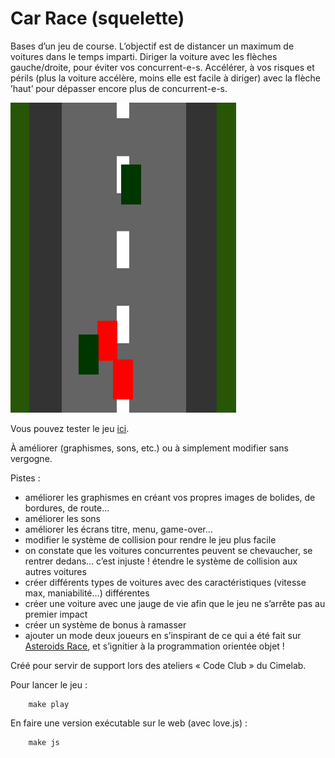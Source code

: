 # Car Race (squelette)

Bases d’un jeu de course. L’objectif est de distancer un maximum de voitures dans le temps imparti. Diriger la voiture avec les flèches gauche/droite, pour éviter vos concurrent-e-s. Accélérer, à vos risques et périls (plus la voiture accélère, moins elle est facile à diriger) avec la flèche ’haut’ pour dépasser encore plus de concurrent-e-s.

![Capture d’écran](./src/images/Capture.png)

Vous pouvez tester le jeu [ici](https://aucoindujeu.github.io/base-carrace).

À améliorer (graphismes, sons, etc.) ou à simplement  modifier sans vergogne. 

Pistes : 
- améliorer les graphismes en créant vos propres images de bolides, de bordures, de route…
- améliorer les sons
- améliorer les écrans titre, menu, game-over…
- modifier le système de collision pour rendre le jeu plus facile
- on constate que les voitures concurrentes peuvent se chevaucher, se rentrer dedans… c’est injuste ! étendre le système de collision aux autres voitures
- créer différents types de voitures avec des caractéristiques (vitesse max, maniabilité…) différentes
- créer une voiture avec une jauge de vie afin que le jeu ne s’arrête pas au premier impact
- créer un système de bonus à ramasser
- ajouter un mode deux joueurs en s’inspirant de ce qui a été fait sur [Asteroids Race](https://github.com/aucoindujeu/AsteroidsRace_squelette), et s’ignitier à la programmation orientée objet !

Créé pour servir de support lors des ateliers « Code Club » du Cimelab.

<!-- TODO -->

Pour lancer le jeu :

        make play

En faire une version exécutable sur le web (avec love.js) : 

        make js


